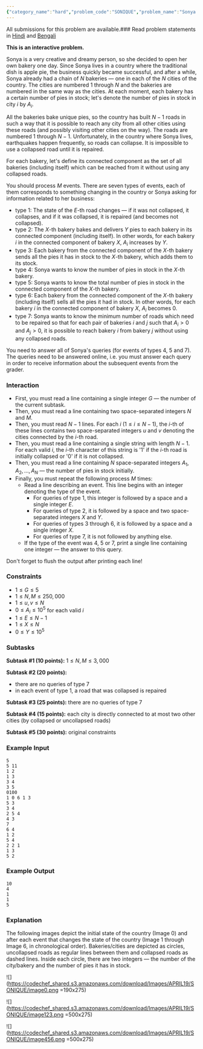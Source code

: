 ```yaml
---
{"category_name":"hard","problem_code":"SONIQUE","problem_name":"Sonya and Queries","languages_supported":{"0":"C","1":"CPP14","2":"JAVA","3":"PYTH","4":"PYTH 3.6","5":"PYPY","6":"CS2","7":"PAS fpc","8":"PAS gpc","9":"RUBY","10":"PHP","11":"GO","12":"NODEJS","13":"HASK","14":"rust","15":"SCALA","16":"swift","17":"D","18":"PERL","19":"FORT","20":"WSPC","21":"ADA","22":"CAML","23":"ICK","24":"BF","25":"ASM","26":"CLPS","27":"PRLG","28":"ICON","29":"SCM qobi","30":"PIKE","31":"ST","32":"NICE","33":"LUA","34":"BASH","35":"NEM","36":"LISP sbcl","37":"LISP clisp","38":"SCM guile","39":"JS","40":"ERL","41":"TCL","42":"kotlin","43":"PERL6","44":"TEXT","45":"SCM chicken","46":"PYP3","47":"CLOJ","48":"R","49":"COB","50":"FS"},"max_timelimit":2.5,"source_sizelimit":50000,"problem_author":"smelskiy","problem_tester":null,"date_added":"3-04-2019","tags":{"0":"smelskiy"},"time":{"view_start_date":1555320602,"submit_start_date":1555320602,"visible_start_date":1555320602,"end_date":1735669800},"is_direct_submittable":false,"layout":"problem"}
---
```

<span class="solution-visible-txt">All submissions for this problem are available.</span>### Read problem statements in [Hindi](http://www.codechef.com/download/translated/APRIL19/hindi/SONIQUE.pdf) and [Bengali](http://www.codechef.com/download/translated/APRIL19/bengali/SONIQUE.pdf)

**This is an interactive problem.**

Sonya is a very creative and dreamy person, so she decided to open her own bakery one day. Since Sonya lives in a country where the traditional dish is apple pie, the business quickly became successful, and after a while, Sonya already had a chain of $N$ bakeries — one in each of the $N$ cities of the country. The cities are numbered $1$ through $N$ and the bakeries are numbered in the same way as the cities. At each moment, each bakery has a certain number of pies in stock; let's denote the number of pies in stock in city $i$ by $A_i$.

All the bakeries bake unique pies, so the country has built $N-1$ roads in such a way that it is possible to reach any city from all other cities using these roads (and possibly visiting other cities on the way). The roads are numbered $1$ through $N-1$. Unfortunately, in the country where Sonya lives, earthquakes happen frequently, so roads can collapse. It is impossible to use a collapsed road until it is repaired.

For each bakery, let's define its connected component as the set of all bakeries (including itself) which can be reached from it without using any collapsed roads.

You should process $M$ events. There are seven types of events, each of them corresponds to something changing in the country or Sonya asking for information related to her business:
- type $1$: The state of the $E$-th road changes — if it was not collapsed, it collapses, and if it was collapsed, it is repaired (and becomes not collapsed).
- type $2$: The $X$-th bakery bakes and delivers $Y$ pies to each bakery in its connected component (including itself). In other words, for each bakery $i$ in the connected component of bakery $X$, $A_i$ increases by $Y$.
- type $3$: Each bakery from the connected component of the $X$-th bakery sends all the pies it has in stock to the $X$-th bakery, which adds them to its stock.
- type $4$: Sonya wants to know the number of pies in stock in the $X$-th bakery.
- type $5$: Sonya wants to know the total number of pies in stock in the connected component of the $X$-th bakery.
- type $6$: Each bakery from the connected component of the $X$-th bakery (including itself) sells all the pies it had in stock. In other words, for each bakery $i$ in the connected component of bakery $X$, $A_i$ becomes $0$.
- type $7$: Sonya wants to know the minimum number of roads which need to be repaired so that for each pair of bakeries $i$ and $j$ such that $A_i \gt 0$ and $A_j \gt 0$, it is possible to reach bakery $i$ from bakery $j$ without using any collapsed roads.

You need to answer all of Sonya's queries (for events of types $4$, $5$ and $7$). The queries need to be answered online, i.e. you must answer each query in order to receive information about the subsequent events from the grader.

### Interaction
- First, you must read a line containing a single integer $G$ — the number of the current subtask.
- Then, you must read a line containing two space-separated integers $N$ and $M$.
- Then, you must read $N - 1$ lines. For each $i$ ($1 \le i \le N-1$), the $i$-th of these lines contains two space-separated integers $u$ and $v$ denoting the cities connected by the $i$-th road.
- Then, you must read a line containing a single string with length $N - 1$. For each valid $i$, the $i$-th character of this string is '1' if the $i$-th road is initially collapsed or '0' if it is not collapsed.
- Then, you must read a line containing $N$ space-separated integers $A_1, A_2, \ldots, A_N$ — the number of pies in stock initially.
- Finally, you must repeat the following process $M$ times:
    - Read a line describing an event. This line begins with an integer denoting the type of the event.
        - For queries of type $1$, this integer is followed by a space and a single integer $E$.
        - For queries of type $2$, it is followed by a space and two space-separated integers $X$ and $Y$.
        - For queries of types $3$ through $6$, it is followed by a space and a single integer $X$.
        - For queries of type $7$, it is not followed by anything else.
    - If the type of the event was $4$, $5$ or $7$, print a single line containing one integer — the answer to this query.

Don't forget to flush the output after printing each line!

### Constraints 
- $1 \le G \le 5$
- $1 \le N, M \le 250,000$
- $1 \le u, v \le N$
- $0 \le A_i \le 10^5$ for each valid $i$
- $1 \le E \le N-1$
- $1 \le X \le N$
- $0 \le Y \le 10^5$

### Subtasks
**Subtask #1 (10 points):** $1 \le N, M \le 3,000$

**Subtask #2 (20 points):**
- there are no queries of type $7$
- in each event of type $1$, a road that was collapsed is repaired

**Subtask #3 (25 points):** there are no queries of type $7$

**Subtask #4 (15 points):** each city is directly connected to at most two other cities (by collapsed or uncollapsed roads)

**Subtask #5 (30 points):** original constraints

### Example Input
```
5
5 11
1 2
1 3
3 4
3 5
0100
1 0 6 1 3
5 3
3 4
2 5 4
4 3
7
6 4
1 2
5 4
2 2 1
1 3
5 2
```

### Example Output
```
10
4
1
1
5
```

### Explanation
The following images depict the initial state of the country (Image 0) and after each event that changes the state of the country (Image 1 through Image 6, in chronological order). Bakeries/cities are depicted as circles, uncollapsed roads as regular lines between them and collapsed roads as dashed lines. Inside each circle, there are two integers — the number of the city/bakery and the number of pies it has in stock.

![](https://codechef_shared.s3.amazonaws.com/download/Images/APRIL19/SONIQUE/image0.png =190x275)

![](https://codechef_shared.s3.amazonaws.com/download/Images/APRIL19/SONIQUE/image123.png =500x275)

![](https://codechef_shared.s3.amazonaws.com/download/Images/APRIL19/SONIQUE/image456.png =500x275)
